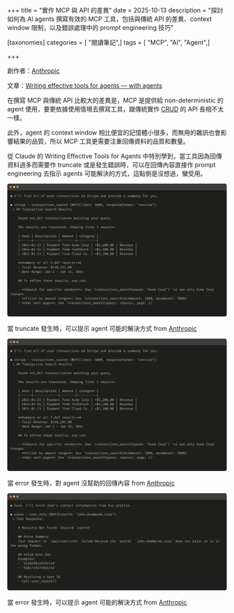 +++
title = "實作 MCP 與 API 的差異"
date = 2025-10-13
description = "探討如何為 AI agents 撰寫有效的 MCP 工具，包括與傳統 API 的差異、context window 限制，以及錯誤處理中的 prompt engineering 技巧"

[taxonomies]
categories = [ "閱讀筆記",]
tags = [ "MCP", "AI", "Agent",]

+++

創作者：[Anthropic](https://www.anthropic.com/)

文章：[Writing effective tools for agents — with agents](https://www.anthropic.com/engineering/writing-tools-for-agents)

在撰寫 MCP 與傳統 API 比較大的差異是，MCP 是提供給 non-deterministic 的 agent 使用，要更依據使用情境去撰寫工具，跟傳統實作 [CRUD](https://zh.wikipedia.org/zh-tw/%E5%A2%9E%E5%88%AA%E6%9F%A5%E6%94%B9) 的 API 長相不太一樣。

此外，agent 的 context window 相比便宜的記憶體小很多，而無用的雜訊也會影響結果的品質，所以 MCP 工具更需要注重回傳資料的品質和數量。

從 Claude 的 Writing Effective Tools for Agents 中特別學到，當工具因為回傳資料過多而需要作 truncate 或是發生錯誤時，可以在回傳內容直接作 prompt engineering 去指示 agents 可能解決的方式，這點倒是沒想過，蠻受用。

![](helpful-truncated-response.webp)
<p class="image-caption">當 truncate 發生時，可以提示 agent 可能的解決方式 from <a href="https://www.anthropic.com/engineering/writing-tools-for-agents">Anthropic</a></p>

![](helpful-truncated-response.webp)
<p class="image-caption">當 error 發生時，對 agent 沒幫助的回傳內容 from <a href="https://www.anthropic.com/engineering/writing-tools-for-agents">Anthropic</a></p>

![](helpful-error-response.webp)
<p class="image-caption">當 error 發生時，可以提示 agent 可能的解決方式 from <a href="https://www.anthropic.com/engineering/writing-tools-for-agents">Anthropic</a></p>
